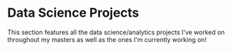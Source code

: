 # Data Science Projects

This section features all the data science/analytics projects I've worked on throughout my masters as well as the ones I'm currently working on!
